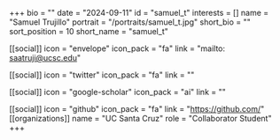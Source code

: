 +++
bio = "" 
date = "2024-09-11" 
id = "samuel_t" 
interests = [] 
name = "Samuel Trujillo" 
portrait = "/portraits/samuel_t.jpg" 
short_bio = "" 
sort_position = 10
 short_name = "samuel_t" 

[[social]] 
    icon = "envelope" 
    icon_pack = "fa" 
    link = "mailto: saatruji@ucsc.edu"

 [[social]] 
    icon = "twitter" 
    icon_pack = "fa" 
    link = "" 

[[social]] 
    icon = "google-scholar" 
    icon_pack = "ai" 
    link = "" 

[[social]] 
    icon = "github" 
    icon_pack = "fa" 
    link = "https://github.com/" 
[[organizations]] 
     name = "UC Santa Cruz" 
      role = "Collaborator Student" 
+++